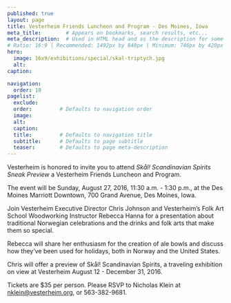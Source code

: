 ```yaml
---
published: true
layout: page
title: Vesterheim Friends Luncheon and Program - Des Moines, Iowa
meta_title:        # Appears on bookmarks, search results, etc...
meta_description:  # Used in HTML head and as the description for some search engines
# Ratio: 16:9 | Recommended: 1492px by 840px | Minimum: 746px by 420px
hero:
  image: 16x9/exhibitions/special/skal-triptych.jpg
  alt: 
caption: 

navigation:
  order: 10
pagelist:
  exclude:
  order:         # Defaults to navigation order  
  image:
  alt:
  caption:
  title:         # Defaults to navigation title
  subtitle:      # Defaults to page subtitle
  teaser:        # Defaults to page meta-description   
---
```

Vesterheim is honored to invite you to attend _Skål! Scandinavian Spirits Sneak Preview_ a Vesterheim Friends Luncheon and Program.

The event will be Sunday, August 27, 2016, 11:30 a.m. - 1:30 p.m., at the Des Moines Marriott Downtown, 700 Grand Avenue, Des Moines, Iowa.

Join Vesterheim Executive Director Chris Johnson and Vesterheim’s Folk Art School Woodworking Instructor Rebecca Hanna for a presentation about traditional Norwegian celebrations and the drinks and folk arts that make them so special.

Rebecca will share her enthusiasm for the creation of ale bowls and discuss how they’ve been used for holidays, both in Norway and the United States.

Chris will offer a preview of Skål! Scandinavian Spirits, a traveling exhibition on view at Vesterheim August 12 - December 31, 2016.

Tickets are $35 per person. Please RSVP to Nicholas Klein at [nklein@vesterheim.org](mailto:nklein@vesterheim.org), or 563-382-9681.